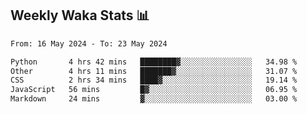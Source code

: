 ## Weekly Waka Stats 📊
<!--START_SECTION:waka-->

```txt
From: 16 May 2024 - To: 23 May 2024

Python       4 hrs 42 mins   ████████▓░░░░░░░░░░░░░░░░   34.98 %
Other        4 hrs 11 mins   ███████▓░░░░░░░░░░░░░░░░░   31.07 %
CSS          2 hrs 34 mins   ████▓░░░░░░░░░░░░░░░░░░░░   19.14 %
JavaScript   56 mins         █▓░░░░░░░░░░░░░░░░░░░░░░░   06.95 %
Markdown     24 mins         ▓░░░░░░░░░░░░░░░░░░░░░░░░   03.00 %
```

<!--END_SECTION:waka-->

<!--

Here are some ideas to get you started:

- 🔭 I’m currently working on (way to add branches committed on)
- 🌱 I’m currently learning Web Frameworks and Machine Learning! (Lisp, JS (react & angular), Python, and __)
- 💬 Ask me about ...
- 📫 How to reach me: 
- 😄 Pronouns: He/Him/His
- ⚡ Fun fact: ...

that-recsys-lab
-->
